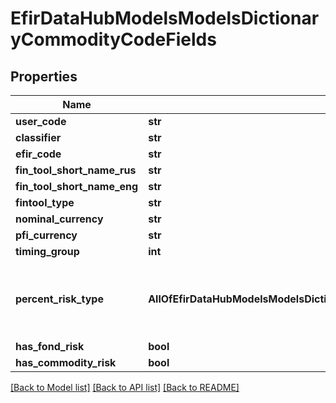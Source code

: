 # EfirDataHubModelsModelsDictionaryCommodityCodeFields

## Properties
Name | Type | Description | Notes
------------ | ------------- | ------------- | -------------
**user_code** | **str** |  | [optional] 
**classifier** | **str** |  | [optional] 
**efir_code** | **str** |  | [optional] 
**fin_tool_short_name_rus** | **str** |  | [optional] 
**fin_tool_short_name_eng** | **str** |  | [optional] 
**fintool_type** | **str** |  | [optional] 
**nominal_currency** | **str** |  | [optional] 
**pfi_currency** | **str** |  | [optional] 
**timing_group** | **int** |  | [optional] 
**percent_risk_type** | **AllOfEfirDataHubModelsModelsDictionaryCommodityCodeFieldsPercentRiskType** |   0 &#x3D; None  1 &#x3D; HasRiksNoSecuritization  2 &#x3D; PrimarySecuritizaion  3 &#x3D; SecondarySecuritization | [optional] 
**has_fond_risk** | **bool** |  | [optional] 
**has_commodity_risk** | **bool** |  | [optional] 

[[Back to Model list]](../README.md#documentation-for-models) [[Back to API list]](../README.md#documentation-for-api-endpoints) [[Back to README]](../README.md)

